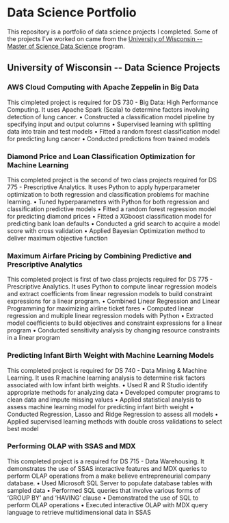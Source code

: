 # Data Science Portfolio

This repository is a portfolio of data science projects I completed.  Some of the projects I've worked on came from the [University of Wisconsin  -- Master of Science Data Science](https://datasciencedegree.wisconsin.edu/) program.


## University of Wisconsin -- Data Science Projects
### AWS Cloud Computing with Apache Zeppelin in Big Data   
This cimpleted project is required for DS 730 - Big Data: High Performance Computing.  It uses Apache Spark (Scala) to determine factors involving detection of lung cancer.
   • Constructed a classification model pipeline by specifying input and output columns
   • Supervised learning with splitting data into train and test models
   • Fitted a random forest classification model for predicting lung cancer
   • Conducted predictions from trained models 
   
### Diamond Price and Loan Classification Optimization for Machine Learning
This completed project is the second of two class projects required for DS 775 - Prescriptive Analytics. It uses Python to apply hyperparameter optimization to both regression and classification problems for machine learning.
   • Tuned hyperparameters with Python for both regression and classification predictive models 
   • Fitted a random forest regression model for predicting diamond prices
   • Fitted a XGboost classification model for predicting bank loan defaults
   • Conducted a grid search to acquire a model score with cross validation
   • Applied Bayesian Optimization method to deliver maximum objective function
   
### Maximum Airfare Pricing by Combining Predictive and Prescriptive Analytics
This completed project is first of two class projects required for DS 775 - Prescriptive Analytics. It uses Python to compute linear regression models and extract coefficients from linear regression models to build constraint expressions for a linear program.
   • Combined Linear Regression and Linear Programming for maximizing airline ticket fares
   • Computed linear regression and multiple linear regression models with Python
   • Extracted model coefficients to build objectives and constraint expressions for a linear program
   • Conducted sensitivity analysis by changing resource constraints in a linear program
### Predicting Infant Birth Weight with Machine Learning Models
This completed project is required for DS 740 - Data Mining & Machine Learning. It uses R machine learning analysis to determine risk factors associated with low infant birth weights.
   • Used R and R Studio identify appropriate methods for analyzing data 
   • Developed computer programs to clean data and impute missing values
   • Applied statistical analysis to assess machine learning model for predicting infant birth weight
   • Conducted Regression, Lasso and Ridge Regression to assess all models
   • Applied supervised learning methods with double cross validations to select best model

### Performing OLAP with SSAS and MDX	
This completed project is a required for DS 715 - Data Warehousing. It demonstrates the use of SSAS interactive features and MDX queries to perform OLAP operations from a make believe entrepreneurial company database.
   • Used Microsoft SQL Server to populate database tables with sampled data
   • Performed SQL queries that involve various forms of ‘GROUP BY’ and ‘HAVING’ clause
   • Demonstrated the use of SQL to perform OLAP operations
   • Executed interactive OLAP with MDX query language to retrieve multidimensional data in SSAS




